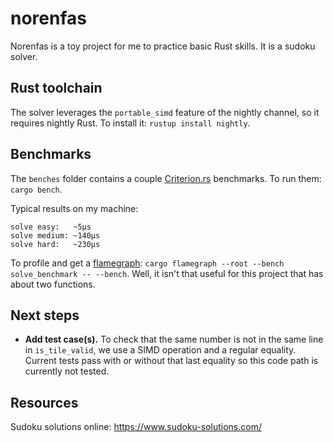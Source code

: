 # norenfas

Norenfas is a toy project for me to practice basic Rust skills. It is a sudoku solver.

## Rust toolchain

The solver leverages the `portable_simd` feature of the nightly channel, so it requires nightly Rust. To install it: `rustup install nightly`.

## Benchmarks

The `benches` folder contains a couple [Criterion.rs](https://bheisler.github.io/criterion.rs/book/criterion_rs.html) benchmarks. To run them: `cargo bench`.

Typical results on my machine:

```
solve easy:   ~5µs
solve medium: ~140µs
solve hard:   ~230µs
```

To profile and get a [flamegraph](https://github.com/flamegraph-rs/flamegraph): `cargo flamegraph --root --bench solve_benchmark -- --bench`. Well, it isn't that useful for this project that has about two functions.

## Next steps

- **Add test case(s).** To check that the same number is not in the same line in `is_tile_valid`, we use a SIMD operation and a regular equality. Current tests pass with or without that last equality so this code path is currently not tested.

## Resources

Sudoku solutions online: https://www.sudoku-solutions.com/
